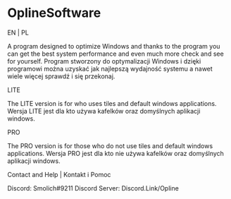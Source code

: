 # OplineSoftware

EN | PL  

A program designed to optimize Windows and thanks to the program you can get the best system performance and even much more check and see for yourself.
Program stworzony do optymalizacji Windows i dzięki programowi można uzyskać jak najlepszą wydajność systemu a nawet wiele więcej sprawdź i się przekonaj.  

LITE

The LITE version is for who uses tiles and default windows applications.
Wersja LITE jest dla kto używa kafelków oraz domyślnych aplikacji windows. 

PRO

The PRO version is for those who do not use tiles and default windows applications.
Wersja PRO jest dla kto nie używa kafelków oraz domyślnych aplikacji windows.  

Contact and Help | Kontakt i Pomoc  

Discord: Smolich#9211 
Discord Server: Discord.Link/Opline
